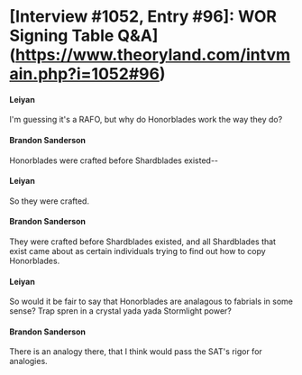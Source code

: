 # [Interview #1052, Entry #96]: WOR Signing Table Q&A](https://www.theoryland.com/intvmain.php?i=1052#96)

#### Leiyan

I'm guessing it's a RAFO, but why do Honorblades work the way they do?

#### Brandon Sanderson

Honorblades were crafted before Shardblades existed--

#### Leiyan

So they were crafted.

#### Brandon Sanderson

They were crafted before Shardblades existed, and all Shardblades that exist came about as certain individuals trying to find out how to copy Honorblades.

#### Leiyan

So would it be fair to say that Honorblades are analagous to fabrials in some sense? Trap spren in a crystal yada yada Stormlight power?

#### Brandon Sanderson

There is an analogy there, that I think would pass the SAT's rigor for analogies.

